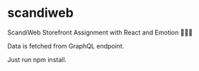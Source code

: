 # scandiweb
ScandiWeb Storefront Assignment with React and Emotion 🚀🚀🚀

Data is fetched from GraphQL endpoint.

Just run npm install.
